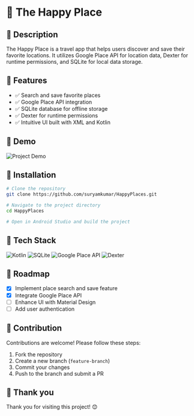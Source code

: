 # 📌 The Happy Place

## 📜 Description
The Happy Place is a travel app that helps users discover and save their favorite locations. It utilizes Google Place API for location data, Dexter for runtime permissions, and SQLite for local data storage.

## 🚀 Features
- ✅ Search and save favorite places
- ✅ Google Place API integration
- ✅ SQLite database for offline storage
- ✅ Dexter for runtime permissions
- ✅ Intuitive UI built with XML and Kotlin

## 🎥 Demo
![Project Demo](https://github.com/suryamkumar/HappyPlaces/blob/main/demo.gif)

## 📂 Installation
```sh
# Clone the repository
git clone https://github.com/suryamkumar/HappyPlaces.git

# Navigate to the project directory
cd HappyPlaces

# Open in Android Studio and build the project
```

## 🔧 Tech Stack
![Kotlin](https://img.shields.io/badge/Language-Kotlin-blue)
![SQLite](https://img.shields.io/badge/Database-SQLite-yellow)
![Google Place API](https://img.shields.io/badge/API-Google%20Place-red)
![Dexter](https://img.shields.io/badge/Permissions-Dexter-green)

## 📅 Roadmap
- [x] Implement place search and save feature
- [x] Integrate Google Place API
- [ ] Enhance UI with Material Design
- [ ] Add user authentication

## 🤝 Contribution
Contributions are welcome! Please follow these steps:
1. Fork the repository
2. Create a new branch (`feature-branch`)
3. Commit your changes
4. Push to the branch and submit a PR

## 📄 Thank you

Thank you for visiting this project! 😊
